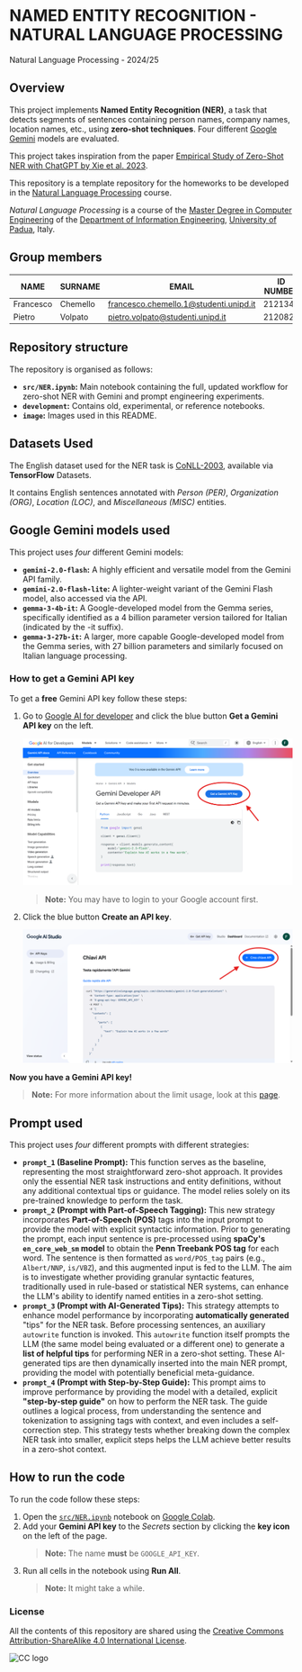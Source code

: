 # NAMED ENTITY RECOGNITION - NATURAL LANGUAGE PROCESSING #
Natural Language Processing - 2024/25

## Overview ##
This project implements **Named Entity Recognition (NER)**, a task that detects segments of sentences containing person names, company names, location names, etc., using **zero-shot techniques**. Four different [Google Gemini](https://ai.google.dev/gemini-api/docs) models are evaluated.

This project takes inspiration from the paper [Empirical Study of Zero-Shot NER with ChatGPT by Xie et al. 2023](https://arxiv.org/abs/2310.10035). 

This repository is a template repository for the homeworks to be developed in the [Natural Language Processing](https://stem.elearning.unipd.it/course/view.php?id=9624) course.

*Natural Language Processing* is a course of the [Master Degree in Computer Engineering](https://degrees.dei.unipd.it/master-degrees/computer-engineering/) of the  [Department of Information Engineering](https://www.dei.unipd.it/en/), [University of Padua](https://www.unipd.it/en/), Italy.

## Group members ##
| NAME        | SURNAME     | EMAIL                                     | ID NUMBER  |
|-------------|-------------|-------------------------------------------|------------|
| Francesco   | Chemello    | francesco.chemello.1@studenti.unipd.it    | 2121346    |
| Pietro      | Volpato     | pietro.volpato@studenti.unipd.it          | 2120825    |

## Repository structure ##
The repository is organised as follows:
- **`src/NER.ipynb`:** Main notebook containing the full, updated workflow for zero-shot NER with Gemini and prompt engineering experiments.
- **`development`:** Contains old, experimental, or reference notebooks.
- **`image`:** Images used in this README.

## Datasets Used ##
The English dataset used for the NER task is [CoNLL-2003](https://www.tensorflow.org/datasets/catalog/conll2003), available via **TensorFlow** Datasets. 

It contains English sentences annotated with *Person (PER)*, *Organization (ORG)*, *Location (LOC)*, and *Miscellaneous (MISC)* entities.

## Google Gemini models used
This project uses *four* different Gemini models:
- **`gemini-2.0-flash`:** A highly efficient and versatile model from the Gemini API family.
- **`gemini-2.0-flash-lite`:** A lighter-weight variant of the Gemini Flash model, also accessed via the API.
- **`gemma-3-4b-it`:** A Google-developed model from the Gemma series, specifically identified as a 4 billion parameter version tailored for Italian (indicated by the -it suffix).
- **`gemma-3-27b-it`:** A larger, more capable Google-developed model from the Gemma series, with 27 billion parameters and similarly focused on Italian language processing.

### How to get a Gemini API key
To get a **free** Gemini API key follow these steps:
1. Go to [Google AI for developer](https://ai.google.dev/gemini-api/docs) and click the blue button **Get a Gemini API key** on the left.

    ![image](image/get-a-gemini-api-key.png)

    > **Note:** You may have to login to your Google account first.

2. Click the blue button **Create an API key**.

    ![image](image/create-an-api-key.png)

**Now you have a Gemini API key!**
> **Note:** For more information about the limit usage, look at this [page](https://ai.google.dev/gemini-api/docs/rate-limits).

## Prompt used
This project uses *four* different prompts with different strategies:
- **`prompt_1` (Baseline Prompt):** This function serves as the baseline, representing the most straightforward zero-shot approach. It provides only the essential NER task instructions and entity definitions, without any additional contextual tips or guidance. The model relies solely on its pre-trained knowledge to perform the task.
- **`prompt_2` (Prompt with Part-of-Speech Tagging):** This new strategy incorporates **Part-of-Speech (POS)** tags into the input prompt to provide the model with explicit syntactic information. Prior to generating the prompt, each input sentence is pre-processed using **spaCy's `en_core_web_sm` model** to obtain the **Penn Treebank POS tag** for each word. The sentence is then formatted as `word/POS_tag` pairs (e.g., `Albert/NNP`, `is/VBZ`), and this augmented input is fed to the LLM. The aim is to investigate whether providing granular syntactic features, traditionally used in rule-based or statistical NER systems, can enhance the LLM's ability to identify named entities in a zero-shot setting.
- **`prompt_3` (Prompt with AI-Generated Tips):** This strategy attempts to enhance model performance by incorporating **automatically generated** "tips" for the NER task. Before processing sentences, an auxiliary `autowrite` function is invoked. This `autowrite` function itself prompts the LLM (the same model being evaluated or a different one) to generate a **list of helpful tips** for performing NER in a zero-shot setting. These AI-generated tips are then dynamically inserted into the main NER prompt, providing the model with potentially beneficial meta-guidance.
- **`prompt_4` (Prompt with Step-by-Step Guide):** This prompt aims to improve performance by providing the model with a detailed, explicit **"step-by-step guide"** on how to perform the NER task. The guide outlines a logical process, from understanding the sentence and tokenization to assigning tags with context, and even includes a self-correction step. This strategy tests whether breaking down the complex NER task into smaller, explicit steps helps the LLM achieve better results in a zero-shot context.

## How to run the code ##
To run the code follow these steps:
1. Open the [`src/NER.ipynb`](src/NER.ipynb) notebook on [Google Colab](https://colab.research.google.com/).
2. Add your **Gemini API key** to the *Secrets* section by clicking the **key icon** on the left of the page. 
    > **Note:** The name **must** be `GOOGLE_API_KEY`.
3. Run all cells in the notebook using **Run All**.
    >**Note:** It might take a while.

### License ###

All the contents of this repository are shared using the [Creative Commons Attribution-ShareAlike 4.0 International License](http://creativecommons.org/licenses/by-sa/4.0/).

![CC logo](https://i.creativecommons.org/l/by-sa/4.0/88x31.png)
